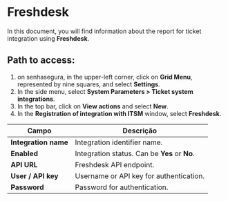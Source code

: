 
# Freshdesk

In this document, you will find information about the report for ticket integration using **Freshdesk**.

## Path to access:

1. on senhasegura, in the upper-left corner, click on **Grid Menu**, represented by nine squares, and select **Settings**.  
2. In the side menu, select **System Parameters \> Ticket system integrations**.  
3. In the top bar, click on **View actions** and select **New**.  
4. In the **Registration of integration with ITSM** window, select **Freshdesk**.

| Campo | Descrição |
| ----- | ----- |
| **Integration name** | Integration identifier name. |
| **Enabled** | Integration status. Can be **Yes** or **No**. |
| **API URL** | Freshdesk API endpoint. |
| **User / API key** | Username or API key for authentication. |
| **Password** | Password for authentication. |

